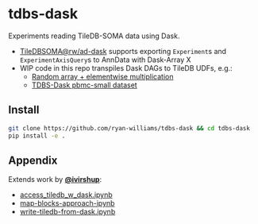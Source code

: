 # tdbs-dask
Experiments reading TileDB-SOMA data using Dask.

- [TileDBSOMA@rw/ad-dask] supports exporting `Experiment`s and `ExperimentAxisQuery`s to AnnData with Dask-Array X 
- WIP code in this repo transpiles Dask DAGs to TileDB UDFs, e.g.:
  - [Random array + elementwise multiplication](tests/test_transpile_dask.py#L22)
  - [TDBS-Dask pbmc-small dataset](tests/test_transpile_dask.py#L54)

## Install <a id="install"></a>
```bash
git clone https://github.com/ryan-williams/tdbs-dask && cd tdbs-dask 
pip install -e .
```

## Appendix <a id="appendix"></a>
Extends work by [**@ivirshup**]:
- [access_tiledb_w_dask.ipynb]
- [map-blocks-approach-ipynb]
- [write-tiledb-from-dask.ipynb]


[TileDBSOMA@rw/ad-dask]: https://github.com/single-cell-data/TileDB-SOMA/compare/main...rw/ad-dask
[**@ivirshup**]: https://github.com/ivirshup
[access_tiledb_w_dask.ipynb]: https://gist.github.com/ivirshup/8500d9a874ea9313ca87c0d5e46886e9
[map-blocks-approach-ipynb]: https://gist.github.com/ivirshup/dc39029ad439cef4755e45582fc35541#file-map-blocks-approach-ipynb
[write-tiledb-from-dask.ipynb]: https://gist.github.com/ivirshup/018bb8ae1ea7746db768c3672b8a007b
[Dask]: https://dask.org/
[CELLxGENE Census]: https://chanzuckerberg.github.io/cellxgene-census/
[Anndata]: https://anndata.readthedocs.io/en/latest/
